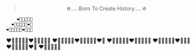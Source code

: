 
<center>
  <blockquote>
    ☆.....Born To Create History.....☆
  </blockquote>
</center>


        ❤️🧡💛💚💙💜
      ❤️🧡💛💚💙💜❤️🧡
    ❤️🧡💛💚💙💜❤️🧡💛💚
  ❤️🧡💛💚💙💜❤️🧡💛💚💙💜
❤️🧡💛💚💙💜❤️🧡💛💚💙💜❤️🧡
  ❤️🧡💛💚💙💜❤️🧡💛💚💙💜
    ❤️🧡💛💚💙💜❤️🧡💛💚
      ❤️🧡💛💚💙💜❤️🧡
        ❤️🧡💛💚💙💜

